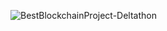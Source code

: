 ![BestBlockchainProject-Deltathon](https://user-images.githubusercontent.com/97830124/214201822-69577f5d-8569-4885-89b4-041fd2c5a5eb.jpg)
